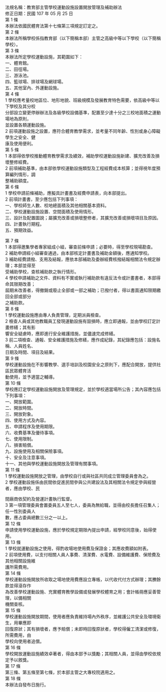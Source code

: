 法規名稱：教育部主管學校運動設施設置開放管理及補助辦法  
修正日期：民國 107 年 05 月 25 日  
第 1 條  
本辦法依國民體育法第十七條第三項規定訂定之。  
第 2 條  
本辦法所稱學校係指教育部（以下簡稱本部）主管之高級中等以下學校（以下簡稱學校）。  
第 3 條  
本辦法所定學校運動設施，其範圍如下：  
一、體育館。  
二、田徑場。  
三、游泳池。  
四、籃球場、排球場及網球場。  
五、其他室內、外運動設施。  
第 4 條  
1 學校應考量校地區位、地形地貌、班級規模及發展教育特色需要，依高級中等以下學校及其分校  
分部設立變更停辦辦法及各級學校設備基準，配置至少達十分之三校地面積之運動場地為原則，  
並設置各類運動設施。  
2 前項運動設施之設置，應符合體育教學需求，並考量不同年齡、性別或身心障礙學生之安全、健  
康及使用便利。  
第 5 條  
1 本部得依學校推動體育教學需求及績效，補助學校運動設施新建、擴充改善及損壞整修經費。  
2 前項補助基準，由本部依學校運動設施類型及工程經費成本核算；並得視年度預算編列情形，調  
整補助額度。  
第 6 條  
1 學校申請前條補助，應擬具計畫書及經費申請表，向本部提出。  
2 前項計畫書，至少應包括下列事項：  
一、學校師生人數、校地總面積及其他相關基本資料。  
二、學校運動設施設置、空間面積及使用情形。  
三、設計及配置圖說；屬擴充改善或損壞整修者，其擴充改善或損壞項目及原因。  
四、計畫執行期程。  
五、預期效益。  


第 7 條  
1 本部得邀集學者專家組成小組，審查前條申請；必要時，得至學校現場勘查。  
2 補助申請經小組審查通過，由本部核定計畫書及補助金額後，應通知學校。  
3 補助經費請撥、支用及結報，應依本部補助及委辦經費核撥結報相關法令規定辦理；本部並得至  
受補助學校，查核補助款之執行情形。  
4 學校申請補助之文件、資料有不實或執行補助款有違反法令或計畫書者，本部得命其限期改善；  
屆期未改善者，得撤銷或廢止全部或一部之補助；已撥付者，得以書面通知限期繳回全部或部分  
之補助款。  
第 8 條  
1 學校運動設施應由專人負責管理，定期派員檢查。  
2 檢查人員或其他教職員工發現運動設施有毀損時，應立即通報，並由學校訂定計畫修繕；其有影  
響安全疑慮時，應即進行安全維護措施，並儘速完成修繕。  
3 前二項檢查、通報、安全維護措施及修繕，應作成紀錄，其紀錄應包括：設施名稱、人員姓名、  
日期及時間、項目及結果。  
第 9 條  
學校運動設施在不影響教學、選手培訓及校園安全之原則下，應配合開放，提供社區民眾體育活  
動使用，並予適當之輔導。  
第 10 條  
學校應訂定學校運動設施開放及管理規定，並於學校適當場所公告；其內容應包括下列事項：  
一、開放範圍。  
二、開放時間。  
三、開放對象。  
四、使用方式及內容。  
五、申請程序及使用期限。  
六、收費基準及優待事項。  
七、使用限制。  
八、損害賠償。  
九、設施使用及相關保險事項。  
十、安全及注意事項。  
十一、其他與學校運動設施開放及管理有關事項。  
第 11 條  
1 學校運動設施開放之管理，由學校自行或與社區共同成立管理委員會為之。  
2 學校運動設施係由民間依促進民間參與公共建設法及其相關法令規定參與經營者，應由學校、民  


間廠商依契約及營運計畫執行監督。  
3 第一項管理委員會置委員五人至七人，委員為無給職，並得由校長擔任召集人；任一性別委員人  
數，應占委員總數三分之一以上。  
第 12 條  
申請使用學校運動設施，應於學校規定期限內提出申請，經學校同意後，始得使用。  
第 13 條  
1 學校就運動設施之使用，得酌收場地使用費及保證金；其應收費額如附表。  
2 前項使用費，以支付相關人員人事費、清潔費、水電費、設備維護費、保險費及其他相關設施維  
護所需費用。  
第 14 條  
學校運動設施開放所收取之場地使用費應設立專帳，以代收代付方式辦理；其賸餘款並得滾存作  
為改善學校運動設施、充實體育教學設備或發展學校體育之用；會計帳冊應妥善管理，以備相關  
機關查核。  
第 15 條  
學校運動設施開放期間，使用者應負責維持場內外秩序，並維護公共安全及環境衛生，用畢應即  
回復原狀；其有損壞者，應予賠償；未即時回復原狀者，學校得僱工清潔或修復，所需費用，由  
學校向使用者追償。  
第 16 條  
學校開放運動設施績效卓著者，得由本部予以獎勵；其相關人員，並得由學校依規定予以敘獎。  
第 17 條  
第三條、第五條至第七條，於本部主管之大專校院適用之。  
第 18 條  
本辦法自發布日施行。  



